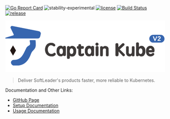 [![Go Report Card](https://goreportcard.com/badge/github.com/softleader/captain-kube)](https://goreportcard.com/report/github.com/softleader/captain-kube)
![stability-experimental](https://img.shields.io/badge/stability-experimental-orange.svg)
[![license](https://img.shields.io/github/license/softleader/captain-kube.svg)](./LICENSE)
[![Build Status](https://img.shields.io/travis/com/softleader/captain-kube.svg)](https://travis-ci.com/softleader/captain-kube)
[![release](https://img.shields.io/github/release/softleader/captain-kube.svg)](https://github.com/softleader/captain-kube/releases)

![](https://raw.githubusercontent.com/softleader/captain-kube/helm-chart/logo/banner.png)

> Deliver SoftLeader's products faster, more reliable to Kubernetes.

Documentation and Other Links:

- [GitHub Page](https://softleader.github.io/captain-kube/)
- [Setup Documentation](https://github.com/softleader/captain-kube/wiki/Installation)
- [Usage Documentation](https://github.com/softleader/captain-kube/wiki)
